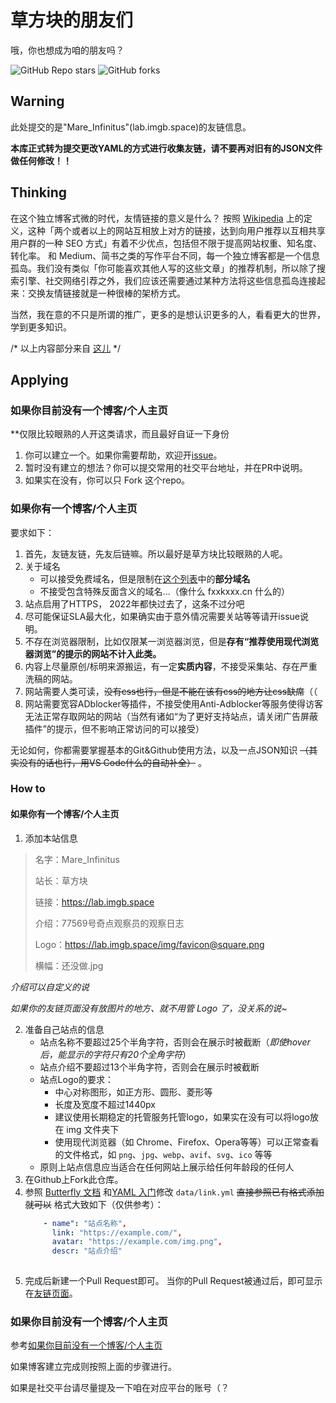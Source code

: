 # 草方块的朋友们
哦，你也想成为咱的朋友吗？

![GitHub Repo stars](https://img.shields.io/github/stars/Grassblock1/Friend-of-mine?style=for-the-badge)
![GitHub forks](https://img.shields.io/github/forks/GrassBlock1/friend-of-mine?color=green&style=for-the-badge)

## Warning
此处提交的是"Mare_Infinitus"(lab.imgb.space)的友链信息。

**本库正式转为提交更改YAML的方式进行收集友链，请不要再对旧有的JSON文件做任何修改！！**
## Thinking
在这个独立博客式微的时代，友情链接的意义是什么？
按照 [Wikipedia](https://zh.wikipedia.org/wiki/%E5%8F%8B%E6%83%85%E9%93%BE%E6%8E%A5) 上的定义，这种「两个或者以上的网站互相放上对方的链接，达到向用户推荐以互相共享用户群的一种 SEO 方式」有着不少优点，包括但不限于提高网站权重、知名度、转化率。
和 Medium、简书之类的写作平台不同，每一个独立博客都是一个信息孤岛。我们没有类似「你可能喜欢其他人写的这些文章」的推荐机制，所以除了搜索引擎、社交网络引荐之外，我们应该还需要通过某种方法将这些信息孤岛连接起来：交换友情链接就是一种很棒的架桥方式。

当然，我在意的不只是所谓的推广，更多的是想认识更多的人，看看更大的世界，学到更多知识。


/* 以上内容部分来自 [这儿](https://printempw.github.io/friends/) */

## Applying
### 如果你目前没有一个博客/个人主页
**仅限比较眼熟的人开这类请求，而且最好自证一下身份
1. 你可以建立一个。如果你需要帮助，欢迎开[issue](https://github.com/GrassBlock1/Friend-of-mine/issues)。
2. 暂时没有建立的想法？你可以提交常用的社交平台地址，并在PR中说明。
3. 如果实在没有，你可以只 Fork 这个repo。

### 如果你有一个博客/个人主页
要求如下：
1. 首先，友链友链，先友后链嘛。所以最好是草方块比较眼熟的人呢。
2. 关于域名
    - 可以接受免费域名，但是限制在[这个列表](https://github.com/GrassBlock1/Friend-of-mine/blob/master/url-whitelist.txt)中的**部分域名**
    - 不接受包含特殊反面含义的域名...（像什么 fxxkxxx.cn 什么的）
3. 站点启用了HTTPS， 2022年都快过去了，这条不过分吧
4. 尽可能保证SLA最大化，如果确实由于意外情况需要关站等等请开issue说明。
5. 不存在浏览器限制，比如仅限某一浏览器浏览，但是**存有“推荐使用现代浏览器浏览”的提示的网站不计入此类。**
6. 内容上尽量原创/标明来源搬运，有一定**实质内容**，不接受采集站、存在严重洗稿的网站。
7. 网站需要人类可读，~~没有css也行，但是不能在该有css的地方让css缺席~~（（
8. 网站需要宽容ADblocker等插件，不接受使用Anti-Adblocker等服务使得访客无法正常存取网站的网站（当然有诸如“为了更好支持站点，请关闭广告屏蔽插件”的提示，但不影响正常访问的可以接受）

无论如何，你都需要掌握基本的Git&Github使用方法，以及一点JSON知识 ~~（其实没有的话也行，用VS Code什么的自动补全）~~ 。

### How to
#### 如果你有一个博客/个人主页
1. 添加本站信息

>    名字：Mare_Infinitus
>
>    站长：草方块
>
>    链接：https://lab.imgb.space
>
>    介绍：77569号奇点观察员的观察日志
>
>    Logo：https://lab.imgb.space/img/favicon@square.png
>
>    横幅：还没做.jpg

*介绍可以自定义的说*

*如果你的友链页面没有放图片的地方、就不用管 Logo 了，没关系的说~*

2. 准备自己站点的信息
    - 站点名称不要超过25个半角字符，否则会在展示时被截断（*即使hover后，能显示的字符只有20个全角字符*）
    - 站点介绍不要超过13个半角字符，否则会在展示时被截断
    - 站点Logo的要求：
        - 中心对称图形，如正方形、圆形、菱形等
        - 长度及宽度不超过1440px
        - 建议使用长期稳定的托管服务托管logo，如果实在没有可以将logo放在 img 文件夹下
        - 使用现代浏览器（如 Chrome、Firefox、Opera等等）可以正常查看的文件格式，如 `png`、`jpg`、`webp`、`avif`、`svg`、`ico` 等等
    - 原则上站点信息应当适合在任何网站上展示给任何年龄段的任何人
3. 在Github上Fork此仓库。
4. 参照 [Butterfly 文档](https://butterfly.js.org/posts/dc584b87/#%E5%8F%8B%E6%83%85%E9%8F%88%E6%8E%A5%E6%B7%BB%E5%8A%A0) 和[YAML 入门](https://www.runoob.com/w3cnote/yaml-intro.html)修改 `data/link.yml` ~~直接参照已有格式添加就可以~~
    格式大致如下（仅供参考）：
    ```yaml
        - name": "站点名称",
          link: "https://example.com/",
          avatar: "https://example.com/img.png",
          descr: "站点介绍"
          
    ```
5. 完成后新建一个Pull Request即可。
当你的Pull Request被通过后，即可显示在[友链页面](https://lab.imgb.space/friends)。

### 如果你目前没有一个博客/个人主页
参考[如果你目前没有一个博客/个人主页](#如果你目前没有一个博客个人主页)

如果博客建立完成则按照上面的步骤进行。

如果是社交平台请尽量提及一下咱在对应平台的账号（？
